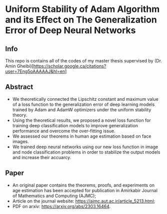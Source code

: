 # Uniform Stability of Adam Algorithm and its Effect on The Generalization Error of Deep Neural Networks
## Info
This repo is contains all of the codes of my master thesis supervised by (Dr. Amin Gheibi)[https://scholar.google.ca/citations?user=7Eng5oAAAAAJ&hl=en]
## Abstract
* We theoretically connected the Lipschitz constant and maximum value of a loss function to the generalization error of deep learning models trained by Adam and AdamW optimizers under the uniform stability theory.
* Using the theoretical results, we proposed a novel loss function for training deep classification models to improve generalization performance and overcome the over-fitting issue.
* We assessed our theorems in human age estimation based on face images.
* We trained deep neural networks using our new loss function in image and node classification problems in order to stabilize the output models and increase their accuarcy.
## Paper
* An original paper contains the theorems, proofs, and experiments on age estimation has been accepted for publication in Amirkabir Journal of Mathematics and Computing (AJMC);
* Article on the journal website: https://ajmc.aut.ac.ir/article_5213.html;
* PDF on arxiv: https://arxiv.org/abs/2303.16464.
